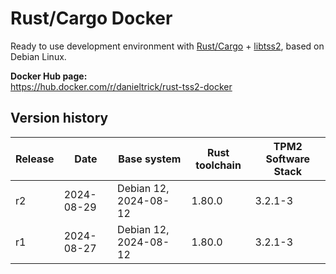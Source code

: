 Rust/Cargo Docker
=================

Ready to use development environment with [Rust/Cargo](https://www.rust-lang.org/) + [libtss2](https://github.com/tpm2-software/tpm2-tss), based on Debian Linux.

**Docker Hub page:**  
<https://hub.docker.com/r/danieltrick/rust-tss2-docker>


Version history
---------------

| **Release** | **Date**   | **Base system**       | **Rust toolchain** | **TPM2 Software Stack** |
| ----------- | ---------- | --------------------- | ------------------ | ----------------------- |
| r2          | 2024-08-29 | Debian 12, 2024-08-12 | 1.80.0             | 3.2.1-3                 |
| r1          | 2024-08-27 | Debian 12, 2024-08-12 | 1.80.0             | 3.2.1-3                 |
